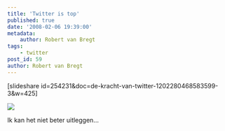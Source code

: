 ```yaml
---
title: 'Twitter is top'
published: true
date: '2008-02-06 19:39:00'
metadata:
    author: Robert van Bregt
tags:
    - twitter
post_id: 59
author: Robert van Bregt
---
```


[slideshare id=254231&amp;doc=de-kracht-van-twitter-1202280468583599-3&amp;w=425]

![](https://www.slideshare.net/erwblo/de-kracht-van-twitter)

Ik kan het niet beter uitleggen…